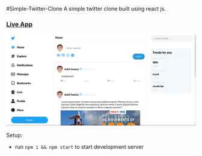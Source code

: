 #Simple-Twitter-Clone
A simple twitter clone built using react js.

### [Live App](https://twitter-clone-reactjs.netlify.app/)

![React Twitter Clone](https://raw.githubusercontent.com/ankitsaxena21/Simple-Twitter-Clone/main/twiiter-clone.png)

Setup:
- run ```npm i && npm start``` to start development server
